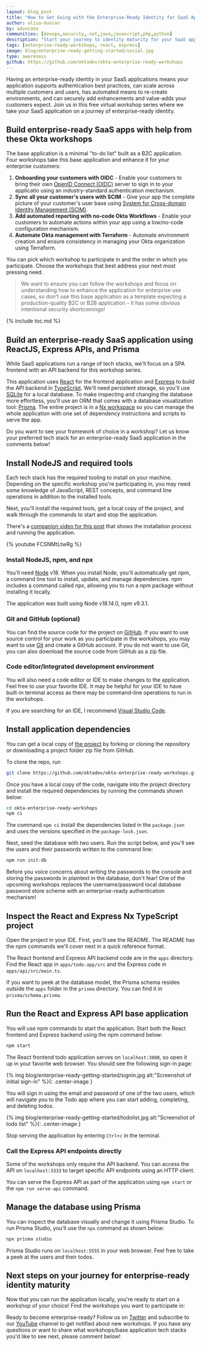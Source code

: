 ```yaml
---
layout: blog_post
title: "How to Get Going with the Enterprise-Ready Identity for SaaS Apps Workshops"
author: alisa-duncan
by: advocate
communities: [devops,security,.net,java,javascript,php,python]
description: "Start your journey to identity maturity for your SaaS applications in the enterprise-ready workshops! This post covers installing and running the base application in preparation for the upcoming workshops."
tags: [enterprise-ready-workshops, react, express]
image: blog/enterprise-ready-getting-started/social.jpg
type: awareness
github: https://github.com/oktadev/okta-enterprise-ready-workshops
---
```


Having an enterprise-ready identity in your SaaS applications means your application supports authentication best practices, can scale across multiple customers and users, has automated means to re-create environments, and can securely add enhancements and value-adds your customers expect. Join us in this free virtual workshop series where we take your SaaS application on a journey of enterprise-ready identity.

<!-- |Posts in the enterprise-ready workshop series|
| --- |
| 1. **How to get Going with the Enterprise-Ready Identity for SaaS Apps Workshops** |
| 2. [Name of post]() | -->

## Build enterprise-ready SaaS apps with help from these Okta workshops 

The base application is a minimal "to-do list" built as a B2C application. Four workshops take this base application and enhance it for your enterprise customers:

1. **Onboarding your customers with OIDC** - Enable your customers to bring their own [OpenID Connect (OIDC)](https://openid.net/developers/how-connect-works/) server to sign in to your applicatio using an industry-standard authentication mechanism.
2. **Sync all your customer's users with SCIM** - Give your app the complete picture of your customer's user base using [System for Cross-domain Identity Management (SCIM)](https://scim.cloud/).
3. **Add automated reporting with no-code Okta Workflows** - Enable your customers to automate actions within your app using a low/no-code configuration mechanism.
4. **Automate Okta management with Terraform** - Automate environment creation and ensure consistency in managing your Okta organization using Terraform.

You can pick which workshop to participate in and the order in which you participate. Choose the workshops that best address your next most pressing need.

> We want to ensure you can follow the workshops and focus on understanding how to enhance the application for enterprise use cases, so don't use this base application as a template expecting a production-quality B2C or B2B application - it has some obvious intentional security shortcomings!

{% include toc.md %}

## Build an enterprise-ready SaaS application using ReactJS, Express APIs, and Prisma

While SaaS applications run a range of tech stacks, we'll focus on a SPA frontend with an API backend for this workshop series.

This application uses [React](https://react.dev/) for the frontend application and [Express](https://expressjs.com/) to build the API backend in [TypeScript](https://www.typescriptlang.org/). We'll need persistent storage, so you'll use [SQLite](https://www.sqlite.org/index.html) for a local database. To make inspecting and changing the database more effortless, you'll use an ORM that comes with a database visualization tool: [Prisma](https://www.prisma.io/). The entire project is in a [Nx workspace](https://nx.dev/) so you can manage the whole application with one set of dependency instructions and scripts to serve the app.

Do you want to see your framework of choice in a workshop? Let us know your preferred tech stack for an enterprise-ready SaaS application in the comments below!

## Install NodeJS and required tools

Each tech stack has the required tooling to install on your machine. Depending on the specific workshop you're participating in, you may need some knowledge of JavaScript, REST concepts, and command line operations in addition to the installed tools.

Next, you'll install the required tools, get a local copy of the project, and walk through the commands to start and stop the application.

There's a [companion video for this post](https://youtu.be/FCSNMtLtwRg) that shows the installation process and running the application. 

{% youtube FCSNMtLtwRg %}

### Install NodeJS, npm, and npx

You'll need [Node](https://nodejs.org/en) v18. When you install Node, you'll automatically get npm, a command line tool to install, update, and manage dependencies. npm includes a command called npx, allowing you to run a npm package without installing it locally.

The application was built using Node v18.14.0, npm v9.3.1.

### Git and GitHub (optional)

You can find the source code for the project on [GitHub](https://github.com/). If you want to use source control for your work as you participate in the workshops, you may want to use [Git](https://git-scm.com/) and create a GitHub account. If you do not want to use Git, you can also download the source code from GitHub as a zip file.

### Code editor/Integrated development environment

You will also need a code editor or IDE to make changes to the application. Feel free to use your favorite IDE. It may be helpful for your IDE to have built-in terminal access as there may be command-line operations to run in the workshops.

If you are searching for an IDE, I recommend [Visual Studio Code](https://code.visualstudio.com/).

## Install application dependencies

You can get a local copy of [the project](https://github.com/oktadev/okta-enterprise-ready-workshops) by forking or cloning the repository or downloading a project folder zip file from GitHub. 

To clone the repo, run 

```bash
git clone https://github.com/oktadev/okta-enterprise-ready-workshops.git
```

Once you have a local copy of the code, navigate into the project directory and install the required dependencies by running the commands shown below:

```bash
cd okta-enterprise-ready-workshops
npm ci
```

The command `npm ci` install the dependencies listed in the `package.json` and uses the versions specified in the `package-lock.json`.

Next, seed the database with two users. Run the script below, and you'll see the users and their passwords written to the command line:

```bash
npm run init-db
```

Before you voice concerns about writing the passwords to the console and storing the passwords in plaintext in the database, don't fear! One of the upcoming workshops replaces the username/password local database password store scheme with an enterprise-ready authentication mechanism! 

## Inspect the React and Express Nx TypeScript project

Open the project in your IDE. First, you'll see the README. The README has the npm commands we'll cover next in a quick reference format. 

The React frontend and Express API backend code are in the `apps` directory. Find the React app in `apps/todo-app/src` and the Express code in `apps/api/src/main.ts`.

If you want to peek at the database model, the Prisma schema resides outside the `apps` folder in the `prisma` directory. You can find it in `prisma/schema.prisma`.

## Run the React and Express API base application

You will use npm commands to start the application. Start both the React frontend and Express backend using the npm command below:

```bash
npm start
```

The React frontend todo application serves on `localhost:3000`, so open it up in your favorite web browser. You should see the following sign-in page:

{% img blog/enterprise-ready-getting-started/signin.jpg alt:"Screenshot of initial sign-in" %}{: .center-image }

You will sign in using the email and password of one of the two users, which will navigate you to the Todo app where you can start adding, completing, and deleting todos.

{% img blog/enterprise-ready-getting-started/todolist.jpg alt:"Screenshot of todo list" %}{: .center-image }

Stop serving the application by entering `Ctrl+c` in the terminal.

### Call the Express API endpoints directly

Some of the workshops only require the API backend. You can access the API on `localhost:3333` to target specific API endpoints using an HTTP client.

You can serve the Express API as part of the application using `npm start` or the `npm run serve-api` command.

## Manage the database using Prisma

You can inspect the database visually and change it using Prisma Studio. To run Prisma Studio, you'll use the `npx` command as shown below:

```bash
npx prisma studio
```

Prisma Studio runs on `localhost:5555` in your web browser. Feel free to take a peek at the users and their todos.

## Next steps on your journey for enterprise-ready identity maturity

Now that you can run the application locally, you're ready to start on a workshop of your choice! Find the workshops you want to participate in:

<!-- |Posts in the enterprise-ready workshop series|
| --- |
| 1. **How to get Going with the Enterprise-Ready Identity for SaaS Apps Workshops** |
| 2. [Name of post]() | -->

Ready to become enterprise-ready? Follow us on [Twitter](https://twitter.com/oktadev) and subscribe to our [YouTube](https://www.youtube.com/c/oktadev) channel to get notified about new workshops. If you have any questions or want to share what workshops/base application tech stacks you'd like to see next, please comment below!
